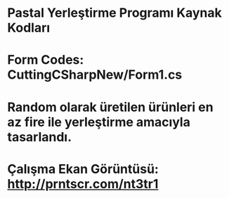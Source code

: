 # Pastal Yerleştirme Programı Kaynak Kodları

# Form Codes: CuttingCSharpNew/Form1.cs
# Random olarak üretilen ürünleri en az fire ile yerleştirme amacıyla tasarlandı.

# Çalışma Ekan Görüntüsü: http://prntscr.com/nt3tr1
